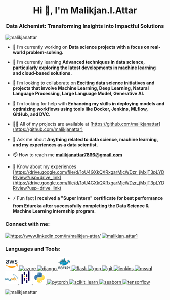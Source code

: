 <h1 align="center">Hi 👋, I'm Malikjan.I.Attar</h1>
<h3 align="center">Data Alchemist: Transforming Insights into Impactful Solutions</h3>

<p align="left"> <img src="https://komarev.com/ghpvc/?username=malikjanattar&label=Profile%20views&color=0e75b6&style=flat" alt="malikjanattar" /> </p>

- 🔭 I’m currently working on **Data science projects with a focus on real-world problem-solving.**

- 🌱 I’m currently learning **Advanced techniques in data science, particularly exploring the latest developments in machine learning and cloud-based solutions.**

- 👯 I’m looking to collaborate on **Exciting data science initiatives and projects that involve Machine Learning, Deep Learning, Natural Language Processing, Large Language Model, Generative AI.**

- 🤝 I’m looking for help with **Enhancing my skills in deploying models and optimizing workflows using tools like Docker, Jenkins, MLflow, GitHub, and DVC.**

- 👨‍💻 All of my projects are available at [https://github.com/malikjanattar](https://github.com/malikjanattar)

- 💬 Ask me about **Anything related to data science, machine learning, and my experiences as a data scientist.**

- 📫 How to reach me **malikjanattar7866@gmail.com**

- 📄 Know about my experiences [https://drive.google.com/file/d/1oU4GXkQXRxgarMjcWDzr_jMxjT3pLYDR/view?usp=drive_link](https://drive.google.com/file/d/1oU4GXkQXRxgarMjcWDzr_jMxjT3pLYDR/view?usp=drive_link)

- ⚡ Fun fact **I received a "Super Intern" certificate for best performance from Edureka after successfully completing the Data Science & Machine Learning internship program.**

<h3 align="left">Connect with me:</h3>
<p align="left">
<a href="https://linkedin.com/in/https://www.linkedin.com/in/malikjan-attar/" target="blank"><img align="center" src="https://raw.githubusercontent.com/rahuldkjain/github-profile-readme-generator/master/src/images/icons/Social/linked-in-alt.svg" alt="https://www.linkedin.com/in/malikjan-attar/" height="30" width="40" /></a>
<a href="https://instagram.com/malikjan_attar1" target="blank"><img align="center" src="https://raw.githubusercontent.com/rahuldkjain/github-profile-readme-generator/master/src/images/icons/Social/instagram.svg" alt="malikjan_attar1" height="30" width="40" /></a>
</p>

<h3 align="left">Languages and Tools:</h3>
<p align="left"> <a href="https://aws.amazon.com" target="_blank" rel="noreferrer"> <img src="https://raw.githubusercontent.com/devicons/devicon/master/icons/amazonwebservices/amazonwebservices-original-wordmark.svg" alt="aws" width="40" height="40"/> </a> <a href="https://azure.microsoft.com/en-in/" target="_blank" rel="noreferrer"> <img src="https://www.vectorlogo.zone/logos/microsoft_azure/microsoft_azure-icon.svg" alt="azure" width="40" height="40"/> </a> <a href="https://www.djangoproject.com/" target="_blank" rel="noreferrer"> <img src="https://cdn.worldvectorlogo.com/logos/django.svg" alt="django" width="40" height="40"/> </a> <a href="https://www.docker.com/" target="_blank" rel="noreferrer"> <img src="https://raw.githubusercontent.com/devicons/devicon/master/icons/docker/docker-original-wordmark.svg" alt="docker" width="40" height="40"/> </a> <a href="https://flask.palletsprojects.com/" target="_blank" rel="noreferrer"> <img src="https://www.vectorlogo.zone/logos/pocoo_flask/pocoo_flask-icon.svg" alt="flask" width="40" height="40"/> </a> <a href="https://cloud.google.com" target="_blank" rel="noreferrer"> <img src="https://www.vectorlogo.zone/logos/google_cloud/google_cloud-icon.svg" alt="gcp" width="40" height="40"/> </a> <a href="https://git-scm.com/" target="_blank" rel="noreferrer"> <img src="https://www.vectorlogo.zone/logos/git-scm/git-scm-icon.svg" alt="git" width="40" height="40"/> </a> <a href="https://www.jenkins.io" target="_blank" rel="noreferrer"> <img src="https://www.vectorlogo.zone/logos/jenkins/jenkins-icon.svg" alt="jenkins" width="40" height="40"/> </a> <a href="https://www.microsoft.com/en-us/sql-server" target="_blank" rel="noreferrer"> <img src="https://www.svgrepo.com/show/303229/microsoft-sql-server-logo.svg" alt="mssql" width="40" height="40"/> </a> <a href="https://www.mysql.com/" target="_blank" rel="noreferrer"> <img src="https://raw.githubusercontent.com/devicons/devicon/master/icons/mysql/mysql-original-wordmark.svg" alt="mysql" width="40" height="40"/> </a> <a href="https://pandas.pydata.org/" target="_blank" rel="noreferrer"> <img src="https://raw.githubusercontent.com/devicons/devicon/2ae2a900d2f041da66e950e4d48052658d850630/icons/pandas/pandas-original.svg" alt="pandas" width="40" height="40"/> </a> <a href="https://www.python.org" target="_blank" rel="noreferrer"> <img src="https://raw.githubusercontent.com/devicons/devicon/master/icons/python/python-original.svg" alt="python" width="40" height="40"/> </a> <a href="https://pytorch.org/" target="_blank" rel="noreferrer"> <img src="https://www.vectorlogo.zone/logos/pytorch/pytorch-icon.svg" alt="pytorch" width="40" height="40"/> </a> <a href="https://scikit-learn.org/" target="_blank" rel="noreferrer"> <img src="https://upload.wikimedia.org/wikipedia/commons/0/05/Scikit_learn_logo_small.svg" alt="scikit_learn" width="40" height="40"/> </a> <a href="https://seaborn.pydata.org/" target="_blank" rel="noreferrer"> <img src="https://seaborn.pydata.org/_images/logo-mark-lightbg.svg" alt="seaborn" width="40" height="40"/> </a> <a href="https://www.tensorflow.org" target="_blank" rel="noreferrer"> <img src="https://www.vectorlogo.zone/logos/tensorflow/tensorflow-icon.svg" alt="tensorflow" width="40" height="40"/> </a> </p>

<p><img align="center" src="https://github-readme-stats.vercel.app/api/top-langs?username=malikjanattar&show_icons=true&locale=en&layout=compact" alt="malikjanattar" /></p>
